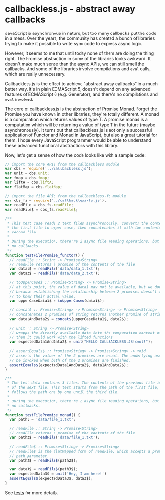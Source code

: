 callbackless.js - abstract away callbacks
=======

JavaScript is asynchronous in nature, but too many callbacks put the code in a mess. Over the years, the community has created a bunch of libraries trying to make it possible to write sync code to express async logic.

However, it seems to me that until today none of them are doing the thing right. The Promise abstraction in some of the libraries looks awkward. It doesn't make much sense than the async APIs, we can still smell the callbacks. And some of the libraries involve compilations and ``eval`` calls, which are really unnecessary.

Callbackless.js is the effect to achieve "abstract away callbacks" in a much better way. It's in plain ECMAScript 5, doesn't depend on any advanced features of ECMAScript 6 (e.g. Generator), and there's no compilations and ``eval`` involved.

The core of callbackless.js is the abstraction of Promise Monad. Forget the Promise you have known in other libraries, they're totally different. A monad is a computation which returns values of type T. A promise monad is a computation which will be returning a value of type T in the future (maybe asynchronously). It turns out that callbackless.js is not only a successful application of Functor and Monad in JavaScript, but also a great tutorial for them. I hope every JavaScript programmer would be able to understand these advanced functional abstractions with this library.

Now, let's get a sense of how the code looks like with a sample code:

```javascript
// import the core APIs from the callbackless module
var cbs = require('../callbackless.js');
var unit = cbs.unit;
var fmap = cbs.fmap;
var liftA = cbs.liftA;
var flatMap = cbs.flatMap;

// import the file APIs from the callbackless-fs module
var cbs_fs = require('../callbackless-fs.js');
var readFile = cbs_fs.readFile;
var readFile$ = cbs_fs.readFile$;

/**
 * This test case reads 2 text files asynchronously, converts the contents of
 * the first file to upper case, then concatenates it with the contents of the
 * second file.
 *
 * During the execution, there're 2 async file reading operations, but you see
 * no callbacks.
 */
function testFilePromise_functor() {
  // readFile :: String -> Promise<String>
  // readFile returns a promise of the contents of the file
  var data1$ = readFile('data/data_1.txt');
  var data2$ = readFile('data/data_2.txt');

  // toUpperCase$ :: Promise<String> -> Promise<String>
  // at this point, the value of data1 may not be available, but we don't care,
  // because establishing the relationship between 2 promises doesn't require
  // to know their actual value.
  var upperCaseData1$ = toUpperCase$(data1$);
  
  // concat$ :: Promise<String> -> Promise<String> -> Promise<String>
  // concatenates 2 promises of string returns another promise of string
  var data1AndData2$ = concat$(upperCaseData1$, data2$); 
  
  // unit :: String -> Promise<String>
  // wrapps the directly available data into the computation context of promise
  // then it could work with the lifted functions
  var expectedData1AndData2$ = unit("HELLO CALLBACKLESS.JS!cool!");
  
  // assertEquals$ :: Promise<String> -> Promise<String> -> void
  // asserts the values of the 2 promises are equal. The underlying assert will
  // be invoked when both of the 2 promises are finished.
  assertEquals$(expectedData1AndData2$, data1AndData2$);
}

/**
 * The test data contains 3 files. The contents of the previous file is the path
 * of the next file. This test starts from the path of the first file, then
 * follows the path one by one until the third file.
 *
 * During the execution, there're 2 async file reading operations, but you see
 * no callbacks.
 */
function testFilePromise_monad() {
  var path1 = 'data/file_1.txt';

  // readFile :: String -> Promise<String>
  // readFile returns a promise of the contents of the file
  var path2$ = readFile('data/file_1.txt');
  
  // readFile$ :: Promise<String> -> Promise<String>
  // readFile$ is the flatMapped form of readFile, which accepts a promise type
  // path parameter.
  var path3$ = readFile$(path2$);

  var data3$ = readFile$(path3$);
  var expectedData3$ = unit('Hey, I am here!')
  assertEquals$(expectedData3$, data3$);
}
```

See [tests](https://github.com/weidagang/callbackless-js/blob/master/tests/test-file-promise.js) for more details.

